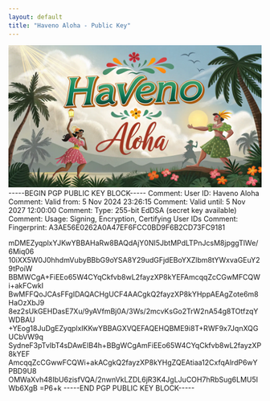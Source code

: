 ```yaml
---
layout: default
title: "Haveno Aloha - Public Key"
---
```


<!-- Hero Section with Image -->
<div class="container-fluid p-0 mb-5">
    <!-- The large image will have rounded edges and cover the width -->
    <img src="/assets/images/haveno_graphic.webp" class="img-fluid w-100 rounded hero-image" alt="Haveno Aloha Hero Image">
</div>

<!-- Main Content -->
<div class="container mt-5">
-----BEGIN PGP PUBLIC KEY BLOCK-----
Comment: User ID:	Haveno Aloha <contact@haveno-aloha.com>
Comment: Valid from:	5 Nov 2024 23:26:15
Comment: Valid until:	5 Nov 2027 12:00:00
Comment: Type:	255-bit EdDSA (secret key available)
Comment: Usage:	Signing, Encryption, Certifying User IDs
Comment: Fingerprint:	A3AE56E0262A0A47EF6FCC0BD9F6B2CD73FC9181

mDMEZyqplxYJKwYBBAHaRw8BAQdAjY0NI5JbtMPdLTPnJcsM8jpggTlWe/6Miq06
10iXX5W0J0hhdmVubyBBbG9oYSA8Y29udGFjdEBoYXZlbm8tYWxvaGEuY29tPoiW
BBMWCgA+FiEEo65W4CYqCkfvb8wL2fayzXP8kYEFAmcqqZcCGwMFCQWi+akFCwkI
BwMFFQoJCAsFFgIDAQACHgUCF4AACgkQ2fayzXP8kYHppAEAgZote6m8HaOzXbJ9
8ez2sUkGEHDasE7Xu/9yAVfmBj0A/3Ws/2mcvKsGo2TrW2nA54g8TOtfzqYWDBAU
+YEog18JuDgEZyqplxIKKwYBBAGXVQEFAQEHQBME9i8T+RWF9x7JqnXQGUCbVW9q
SydneF3pTvIbT4sDAwEIB4h+BBgWCgAmFiEEo65W4CYqCkfvb8wL2fayzXP8kYEF
AmcqqZcCGwwFCQWi+akACgkQ2fayzXP8kYHgZQEAtiaa12CxfqAlrdP6wYPBD9U8
OMWaXvh48IbU6zisfVQA/2nwnVkLZDL6jR3K4JgLJuCOH7hRbSug6LMU5IWb6XgB
=P6+k
-----END PGP PUBLIC KEY BLOCK-----
 
<p>

</p>

</div>
